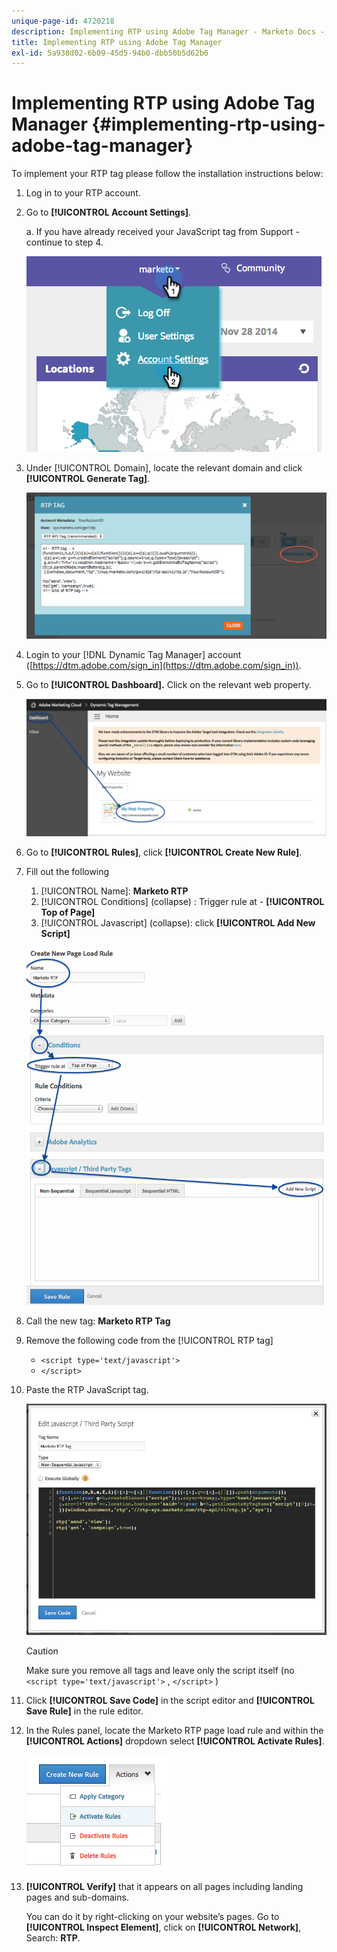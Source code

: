 ```yaml
---
unique-page-id: 4720218
description: Implementing RTP using Adobe Tag Manager - Marketo Docs - Product Documentation
title: Implementing RTP using Adobe Tag Manager
exl-id: 5a938d02-6b09-45d5-94b0-dbb50b5d62b6
---
```

# Implementing RTP using Adobe Tag Manager {#implementing-rtp-using-adobe-tag-manager}

To implement your RTP tag please follow the installation instructions below:

1. Log in to your RTP account.

1. Go to **[!UICONTROL Account Settings]**.

   a. If you have already received your JavaScript tag from Support - continue to step 4.

   ![](assets/image2014-11-30-15-3a19-3a21-4.png)

1. Under [!UICONTROL Domain], locate the relevant domain and click **[!UICONTROL Generate Tag]**.  

   ![](assets/image2014-11-30-15-3a20-3a17-4.png)

1. Login to your [!DNL Dynamic Tag Manager] account ([https://dtm.adobe.com/sign_in](https://dtm.adobe.com/sign_in)).

1. Go to **[!UICONTROL Dashboard].** Click on the relevant web property.

   ![](assets/image2014-12-3-17-3a58-3a17.png)

1. Go to **[!UICONTROL Rules]**, click **[!UICONTROL Create New Rule]**.

1. Fill out the following

    1. [!UICONTROL Name]: **Marketo RTP**
    1. [!UICONTROL Conditions] (collapse) : Trigger rule at  - **[!UICONTROL Top of Page]**
    1. [!UICONTROL Javascript] (collapse): click **[!UICONTROL Add New Script]**

   ![](assets/image2014-12-3-17-3a59-3a40.png)

1. Call the new tag: **Marketo RTP Tag**

1. Remove the following code from the [!UICONTROL RTP tag]

   * `<script type='text/javascript'>`
   * `</script>`

1. Paste the RTP JavaScript tag.

   ![](assets/image2014-12-3-18-3a3-3a45.png)

   >[!CAUTION]
   >
   >Make sure you remove all tags and leave only the script itself (no `<script type='text/javascript'>` , `</script>` )

1. Click **[!UICONTROL Save Code]** in the script editor and **[!UICONTROL Save Rule]** in the rule editor.

1. In the Rules panel, locate the Marketo RTP page load rule and within the **[!UICONTROL Actions]** dropdown select **[!UICONTROL Activate Rules]**.

   ![](assets/image2014-12-3-18-3a4-3a14.png)

1. **[!UICONTROL Verify]** that it appears on all pages including landing pages and sub-domains.

    You can do it by right-clicking on your website’s pages. Go to **[!UICONTROL Inspect Element]**, click on **[!UICONTROL Network]**, Search: **RTP**.
